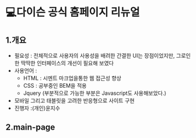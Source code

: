 # 💻다이슨 공식 홈페이지 리뉴얼

## 1.개요
  - 필요성 : 전체적으로 사용자의 사용성을 배려한 간결한 UI는 장점이었지만, 그로인한 딱딱한 인터페이스의 개선이 필요해 보였다
  - 사용언어 :
    - HTML : 시멘트 마크업을통한 웹 접근성 향상
    - CSS : 공부중인 BEM을 적용
    - Jquery (부분적으로 가능한 부분은 Javascript도 사용해보았다.)
  - 모바일 그리고 태블릿을 고려한 반응형으로 사이트 구현
  - 진행자 :(개인)윤지수

## 2.main-page
